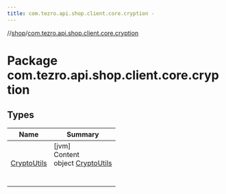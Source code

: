 ```yaml
---
title: com.tezro.api.shop.client.core.cryption -
---
```

//[shop](../../index.md)/[com.tezro.api.shop.client.core.cryption](index.md)



# Package com.tezro.api.shop.client.core.cryption  


## Types  
  
|  Name |  Summary | 
|---|---|
| <a name="com.tezro.api.shop.client.core.cryption/CryptoUtils///PointingToDeclaration/"></a>[CryptoUtils](-crypto-utils/index.md)| <a name="com.tezro.api.shop.client.core.cryption/CryptoUtils///PointingToDeclaration/"></a>[jvm]  <br>Content  <br>object [CryptoUtils](-crypto-utils/index.md)  <br><br><br>|

